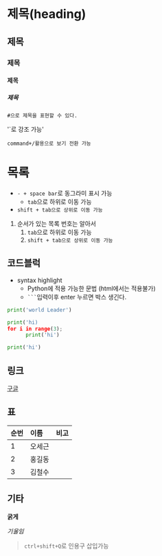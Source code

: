 # 제목(heading)

## 제목

### 제목

#### 제목

##### 제목

`#으로 제목을 표현할 수 있다.`

'`로 강조 가능'

``command+/활용으로 보기 전환 가능``

# 목록

- `- + space bar`로 동그라미 표시 가능
  - `tab`으로 하위로 이동 가능
- `shift + tab으로 상위로 이동 가능` 

1. 순서가 있는 목록 번호는 알아서
   1. `tab`으로 하위로 이동 가능
   2. `shift + tab으로 상위로 이동 가능` 

## 코드블럭

- syntax highlight
  - Python에 적용 가능한 문법 (html에서는 적용불가)
  - ` ``` `입력이후 enter 누르면 박스 생긴다.

``` python
print('world Leader')
```

```python
print('hi)
for i in range(3);
      print('hi')
```

```python
print('hi')
```

## 링크

[구글](google.com)

## 표

| 순번 | 이름   | 비고 |
| :--- | :----- | ---- |
| 1    | 오세근 |      |
| 2    | 홍길동 |      |
| 3    | 김철수 |      |

## 기타

**굵게**

*기울임*

> `ctrl+shift+Q`로 인용구 삽입가능